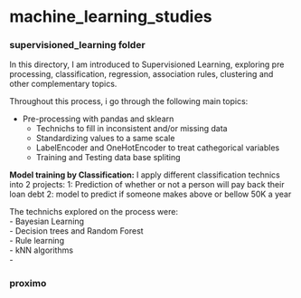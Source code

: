 # machine_learning_studies

### supervisioned_learning folder
In this directory, I am introduced to Supervisioned Learning, exploring pre processing, classification, regression, association rules, clustering and other complementary topics.

Throughout this process, i go through the following main topics:
- Pre-processing with pandas and sklearn
    - Technichs to fill in inconsistent and/or missing data
    - Standardizing values to a same scale
    - LabelEncoder and OneHotEncoder to treat cathegorical variables
    - Training and Testing data base spliting
 
**Model training by Classification:** 
I apply different classification technics into 2 projects:
    1: Prediction of whether or not a person will pay back their loan debt
    2: model to predict if someone makes above or bellow 50K a year

The technichs explored on the process were:  
    - Bayesian Learning  
    - Decision trees and Random Forest  
    - Rule learning  
    - kNN algorithms  
    -   

### proximo 
